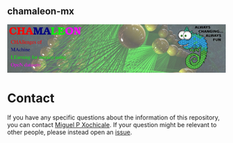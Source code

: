 chamaleon-mx
---

![logo](https://github.com/mxochicale/chamaleon-mx/blob/master/references/logo/chamaleon-logo-v02.png)



# Contact
If you have any specific questions about the information of this repository, 
you can contact [Miguel P Xochicale](http://mxochicale.github.io). 
If your question might be relevant to other people, please instead open an [issue](https://github.com/mxochicale/chamaleon-mx/issues).
